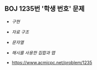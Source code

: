 ## BOJ 1235번 '학생 번호' 문제 

* _구현_
* _자료 구조_
* _문자열_
* _해시를 사용한 집합과 맵_

* https://www.acmicpc.net/problem/1235
